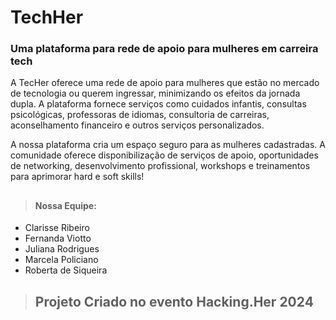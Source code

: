 # TechHer

### Uma plataforma para rede de apoio para mulheres em carreira tech

A TecHer oferece uma rede de apoio para mulheres que estão no mercado de tecnologia ou querem ingressar, minimizando os efeitos da jornada dupla. A plataforma fornece serviços como cuidados infantis, consultas psicológicas, professoras de idiomas, consultoria de carreiras, aconselhamento financeiro e outros serviços personalizados.

A nossa plataforma cria um espaço seguro para as mulheres cadastradas. A comunidade oferece disponibilização de serviços de apoio, oportunidades de networking, desenvolvimento profissional, workshops e treinamentos para aprimorar hard e soft skills!

##

> #### Nossa Equipe:

- Clarisse Ribeiro
- Fernanda Viotto
- Juliana Rodrigues
- Marcela Policiano
- Roberta de Siqueira

##

>  ## Projeto Criado no evento Hacking.Her 2024
